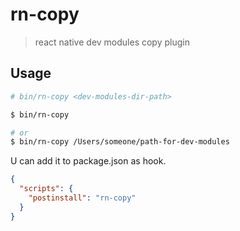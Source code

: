 # rn-copy

> react native dev modules copy plugin


## Usage

```bash
# bin/rn-copy <dev-modules-dir-path>

$ bin/rn-copy

# or
$ bin/rn-copy /Users/someone/path-for-dev-modules
```


U can add it to package.json as hook.

```json
{
  "scripts": {
    "postinstall": "rn-copy"
  }
}
```
